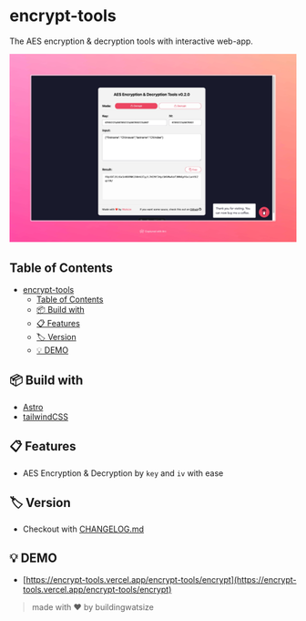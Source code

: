 # encrypt-tools

The AES encryption & decryption tools with interactive web-app.

![preview](docs/preview.jpg)

## Table of Contents

- [encrypt-tools](#encrypt-tools)
  - [Table of Contents](#table-of-contents)
  - [📦 Build with](#-build-with)
  - [📋 Features](#-features)
  - [🏷 Version](#-version)
  - [💡 DEMO](#-demo)

## 📦 Build with

- [Astro](https://astro.build/)
- [tailwindCSS](https://tailwindcss.com/)

## 📋 Features

- AES Encryption & Decryption by `key` and `iv` with ease

## 🏷 Version

- Checkout with [CHANGELOG.md](./CHANGELOG.md)

## 💡 DEMO

- [https://encrypt-tools.vercel.app/encrypt-tools/encrypt](https://encrypt-tools.vercel.app/encrypt-tools/encrypt)

> made with ❤️ by buildingwatsize
